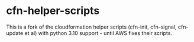 # cfn-helper-scripts
This is a fork of the cloudformation helper scripts (cfn-init, cfn-signal, cfn-update et al) with python 3.10 support - until AWS fixes their scripts.
